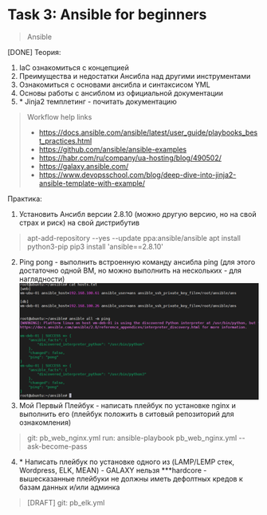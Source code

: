 # Task 3: Ansible for beginners
> Ansible

[DONE] Теория:

1. IaC ознакомиться с концепцией
2. Преимущества и недостатки Ансибла над другими инструментами 
3. Ознакомиться с основами ансибла и синтаксисом YML
4. Основы работы с ансиблом из официальной документации
5. \* Jinja2 темплетинг - почитать документацию

> Workflow
> help links
>  - https://docs.ansible.com/ansible/latest/user_guide/playbooks_best_practices.html
>  - https://github.com/ansible/ansible-examples
>  - https://habr.com/ru/company/ua-hosting/blog/490502/
>  - https://galaxy.ansible.com/
>  - https://www.devopsschool.com/blog/deep-dive-into-jinja2-ansible-template-with-example/


Практика:

1. Установить Ансибл версии 2.8.10 (можно другую версию, но на свой страх и риск) на свой дистрибутив
> apt-add-repository --yes --update ppa:ansible/ansible
> apt install python3-pip
> pip3 install 'ansible==2.8.10'
2. Ping pong - выполнить встроенную команду ансибла ping (для этого достаточно одной ВМ, но можно выполнить на нескольких - для наглядности)
![ping](./.img/ansibl_ping.png)
3. Мой Первый Плейбук - написать плейбук по установке nginx
 и выполнить его (плейбук положить в ситовый репозиторий для ознакомления)
> git: pb_web_nginx.yml
> run:  ansible-playbook pb_web_nginx.yml --ask-become-pass
4. \* Написать плейбук по установке одного из (LAMP/LEMP стек, Wordpress, ELK, MEAN) - GALAXY нельзя
***hardcore - вышесказанные плейбуки не должны иметь дефолтных кредов к базам данных и/или админка
> [DRAFT]
> git: pb_elk.yml
>
>
